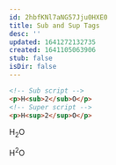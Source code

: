 ```yaml
---
id: 2hbfKNl7aNG57Jju0HXE0
title: Sub and Sup Tags
desc: ''
updated: 1641272132735
created: 1641105063906
stub: false
isDir: false
---
```


```html
<!-- Sub script -->
<p>H<sub>2</sub>O</p>
<!-- Super script -->
<p>H<sup>2</sup>O</p>
```

<p>H<sub>2</sub>O</p>

<p>H<sup>2</sup>O</p>
